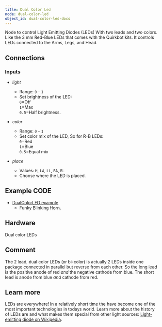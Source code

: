 ```yaml
---
title: Dual Color Led
node: dual-color-led
object_id: dual-color-led-docs
---
```


Node to control Light Emitting Diodes (LEDs) With two leads and two colors. Like the 3 mm Red-Blue LEDs that comes with the Quirkbot kits. It controls LEDs connected to the Arms, Legs, and Head.

## Connections

<div class="node-input-list" markdown="block">

### Inputs

- *light*
	- Range: `0` - `1`
	- Set brightness of the LED:<br> `0`=Off<br> `1`=Max<br>  `0.5`=Half brightness.

- *color*
	- Range: `0` - `1`
	- Set color mix of the LED, So for R-B LEDs:<br> `0`=Red<br> `1`=Blue<br> `0.5`=Equal mix

- *place*
	- Values: `H`, `LA`, `LL`, `RA`, `RL`
	- Choose where the LED is placed.

</div>


## Example CODE

<div class="node-example-programs" markdown="block">

- [DualColorLED example](http://code.quirkbot.com/program/5655f68dd31f000100c5e758 "Go to Quirkbot CODE")
	- Funky Blinking Horn.

</div>


## Hardware
Dual color LEDs

## Comment
The 2 lead, dual color LEDs (or bi-color) is actually 2 LEDs inside one package connected in parallel but reverse from each other. So the long lead is the positive anode of red *and* the negative cathode from blue. The short lead is anode from blue *and* cathode from red.

## Learn more
LEDs are everywhere! In a relatively short time the have become one of the most important technologies in todays world. Learn more about the history of LEDs are and what makes them special from other light sources: [Light-emitting diode on Wikipedia](https://en.wikipedia.org/wiki/Light-emitting_diode).
